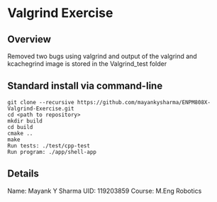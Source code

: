 # Valgrind Exercise



## Overview
Removed two bugs using valgrind and output of the valgrind and  kcachegrind image is stored in the Valgrind_test folder


## Standard install via command-line
```
git clone --recursive https://github.com/mayankysharma/ENPM808X-Valgrind-Exercise.git
cd <path to repository>
mkdir build
cd build
cmake ..
make
Run tests: ./test/cpp-test
Run program: ./app/shell-app
```

## Details
Name: Mayank Y Sharma
UID: 119203859
Course: M.Eng Robotics
